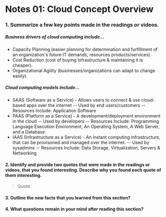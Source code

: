 # Notes 01: Cloud Concept Overview

### 1. Summarize a few key points made in the readings or videos.
##### Business drivers of cloud computing include... 
- Capacity Planning (easier planning for determination and furfillment of an organization's future IT demands, resources products/services).
- Cost Reduction (cost of buying infrastructure & maintaining it is cheaper).
- Organizational Agility (businesses/organizations can adapt to change easily).
##### Cloud computing models include...
- SAAS (Software as a Service) - Allows users to connect & use cloud-based apps over the internet -- Used by end users/customers
-- Resources Include: Application Software
- PAAS (Platform as a Service) - A development/deployment environment in the cloud -- Used by developers
-- Resources Include: Programming Language Execution Environment, An Operating System, A Web Server, and a Database.
- IAAS (Infrastructure as a Service) - An instant computing infrastructure, that can be provisoned and managed over the internet.  -- Used by sysadmins
-- Resources Include: Data Storage, Virtualization, Servers & Networking

#### 2. Identify and provide two quotes that were made in the readings or videos, that you found interesting. Describe why you found each quote of them interesting.
> Quote
> 
#### 3. Outline the new facts that you learned from this section?

#### 4. What questions remain in your mind after reading this section?
